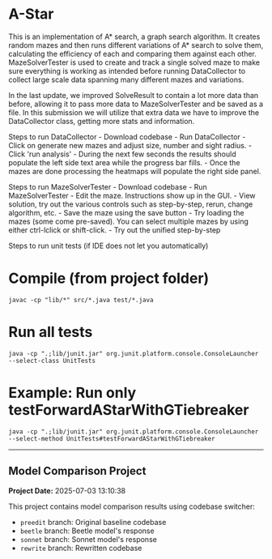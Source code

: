 # A-Star
This is an implementation of A* search, a graph search algorithm. It creates random mazes and then runs different variations of A* search to solve them, calculating the efficiency of each and comparing them against each other. MazeSolverTester is used to create and track a single solved maze to make sure everything is working as intended before running DataCollector to collect large scale data spanning many different mazes and variations.

In the last update, we improved SolveResult to contain a lot more data than before, allowing it to pass more data to MazeSolverTester and be saved as a file. In this submission we will utilize that extra data we have to improve the DataCollector class, getting more stats and information.

Steps to run DataCollector
    - Download codebase
    - Run DataCollector
    - Click on generate new mazes and adjust size, number and sight radius.
    - Click 'run analysis'
    - During the next few seconds the results should populate the left side text area while the progress bar fills.
    - Once the mazes are done processing the heatmaps will populate the right side panel.


Steps to run MazeSolverTester
    - Download codebase
    - Run MazeSolverTester
    - Edit the maze. Instructions show up in the GUI.
    - View solution, try out the various controls such as step-by-step, rerun, change algorithm, etc.
    - Save the maze using the save button
    - Try loading the mazes (some come pre-saved). You can select multiple mazes by using either ctrl-lclick or shift-click.
    - Try out the unified step-by-step

Steps to run unit tests (if IDE does not let you automatically)
# Compile (from project folder)
    javac -cp "lib/*" src/*.java test/*.java
# Run all tests
    java -cp ".;lib/junit.jar" org.junit.platform.console.ConsoleLauncher --select-class UnitTests
# Example: Run only testForwardAStarWithGTiebreaker
    java -cp ".;lib/junit.jar" org.junit.platform.console.ConsoleLauncher --select-method UnitTests#testForwardAStarWithGTiebreaker

---

## Model Comparison Project

**Project Date:** 2025-07-03 13:10:38

This project contains model comparison results using codebase switcher:

- `preedit` branch: Original baseline codebase
- `beetle` branch: Beetle model's response
- `sonnet` branch: Sonnet model's response
- `rewrite` branch: Rewritten codebase
